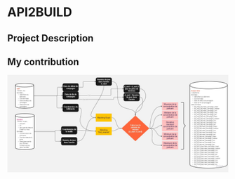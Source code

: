 # API2BUILD 

## Project Description 


## My contribution

<img src="project/notebooks/Sprint_1/ChimereCSTBmatching/Diagramme Matching CSBT2Chimere.jpg">
